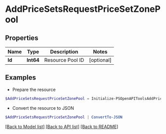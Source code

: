 # AddPriceSetsRequestPriceSetZonePool
## Properties

Name | Type | Description | Notes
------------ | ------------- | ------------- | -------------
**Id** | **Int64** | Resource Pool ID | [optional] 

## Examples

- Prepare the resource
```powershell
$AddPriceSetsRequestPriceSetZonePool = Initialize-PSOpenAPIToolsAddPriceSetsRequestPriceSetZonePool  -Id 52
```

- Convert the resource to JSON
```powershell
$AddPriceSetsRequestPriceSetZonePool | ConvertTo-JSON
```

[[Back to Model list]](../README.md#documentation-for-models) [[Back to API list]](../README.md#documentation-for-api-endpoints) [[Back to README]](../README.md)

